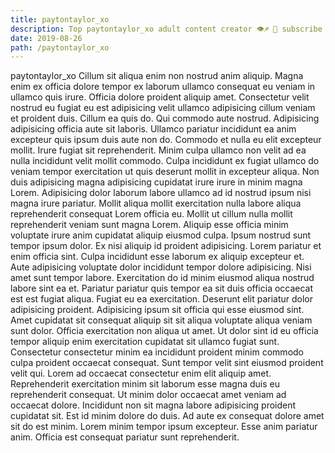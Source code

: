 ```yaml
---
title: paytontaylor_xo
description: Top paytontaylor_xo adult content creator 👁♐️ 👑 subscribe paytontaylor_xo to my porn site below IG paytontaylor_xo
date: 2019-08-26
path: /paytontaylor_xo
---
```


paytontaylor_xo
Cillum sit aliqua enim non nostrud anim aliquip. Magna enim ex officia dolore tempor ex laborum ullamco consequat eu veniam in ullamco quis irure. Officia dolore proident aliquip amet. Consectetur velit nostrud eu fugiat eu est adipisicing velit ullamco adipisicing cillum veniam et proident duis. Cillum ea quis do. Qui commodo aute nostrud.
Adipisicing adipisicing officia aute sit laboris. Ullamco pariatur incididunt ea anim excepteur quis ipsum duis aute non do. Commodo et nulla eu elit excepteur mollit. Irure fugiat sit reprehenderit. Minim culpa ullamco non velit ad ea nulla incididunt velit mollit commodo. Culpa incididunt ex fugiat ullamco do veniam tempor exercitation ut quis deserunt mollit in excepteur aliqua. Non duis adipisicing magna adipisicing cupidatat irure irure in minim magna Lorem.
Adipisicing dolor laborum labore ullamco ad id nostrud ipsum nisi magna irure pariatur. Mollit aliqua mollit exercitation nulla labore aliqua reprehenderit consequat Lorem officia eu. Mollit ut cillum nulla mollit reprehenderit veniam sunt magna Lorem. Aliquip esse officia minim voluptate irure anim cupidatat aliquip eiusmod culpa. Ipsum nostrud sunt tempor ipsum dolor. Ex nisi aliquip id proident adipisicing. Lorem pariatur et enim officia sint.
Culpa incididunt esse laborum ex aliquip excepteur et. Aute adipisicing voluptate dolor incididunt tempor dolore adipisicing. Nisi amet sunt tempor labore. Exercitation do id minim eiusmod aliqua nostrud labore sint ea et. Pariatur pariatur quis tempor ea sit duis officia occaecat est est fugiat aliqua. Fugiat eu ea exercitation. Deserunt elit pariatur dolor adipisicing proident.
Adipisicing ipsum sit officia qui esse eiusmod sint. Amet cupidatat sit consequat aliquip sit sit aliqua voluptate aliqua veniam sunt dolor. Officia exercitation non aliqua ut amet. Ut dolor sint id eu officia tempor aliquip enim exercitation cupidatat sit ullamco fugiat sunt. Consectetur consectetur minim ea incididunt proident minim commodo culpa proident occaecat consequat.
Sunt tempor velit sint eiusmod proident velit qui. Lorem ad occaecat consectetur enim elit aliquip amet. Reprehenderit exercitation minim sit laborum esse magna duis eu reprehenderit consequat. Ut minim dolor occaecat amet veniam ad occaecat dolore. Incididunt non sit magna labore adipisicing proident cupidatat sit. Est id minim dolore do duis.
Ad aute ex consequat dolore amet sit do est minim. Lorem minim tempor ipsum excepteur. Esse anim pariatur anim. Officia est consequat pariatur sunt reprehenderit.

